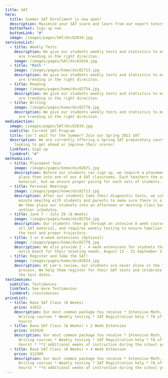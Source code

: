 ```yaml
---
title: SAT
hero:
  title: Summer SAT Enrollment is now open!
  description: Maximize your SAT score and learn from our expert tutors!
  buttonText: Sign up now
  buttonLink: "#"
  image: /images/pages/SAT/dsc02834.jpg
servicesList:
  - title: Weekly Tests
    description: We give our students weekly tests and statistics to make sure they
      are trending in the right direciton.
    image: /images/pages/SAT/dsc02834.jpg
  - title: "Math "
    image: /images/pages/home/dsc02713.jpg
    description: We give our students weekly tests and statistics to make sure they
      are trending in the right direciton.
  - title: Reading
    image: /images/pages/home/dsc02754.jpg
    description: We give our students weekly tests and statistics to make sure they
      are trending in the right direciton.
  - title: Writing
    image: /images/pages/home/dsc02778.jpg
    description: We give our students weekly tests and statistics to make sure they
      are trending in the right direciton.
mediaSection:
  image: /images/pages/SAT/dsc02834.jpg
  subtitle: Current SAT Program
  title: Can't wait for the Summer? Join our Spring 2021 SAT
  description: We are currently offering a Spring SAT preparatory course for those
    looking to get ahead or improve their scores!
  linkText: Sign up
  linkHref: "#"
methodsList:
  - title: Placement Test
    image: /images/pages/home/dsc02671.jpg
    description: Before our students can sign up, we require a placement test to
      place them into one of our 4 SAT classrooms. Each teachers the same
      material, but we ensure proper pacing for each sets of students.
  - title: Personal Meetings
    image: /images/pages/home/dsc02713.jpg
    description: After our students take their diagnostic tests, we schedule a 20
      minute meeitng with students and parents to make sure there is a good fit.
      We then place our studnets into an afternoon or morning class based
      onthier schedules.
  - title: June 7 - July 29 (8 Weeks)
    image: /images/pages/home/dsc02754.jpg
    description: Our students then go through an intesive 8 week course taht covers
      all SAT material, and requires weekly testing to ensure familiarity with
      the test and proper trajectory.
  - title: 2 or 4-week extensions (Optional)
    image: /images/pages/home/dsc02778.jpg
    description: We also provide 2 - 4 week extensions for studnets that need the
      extra boost for their teseting needs. August 13 - 21 September 3 - 25
  - title: Register and Take the SAT!
    image: /images/pages/home/dsc02834.jpg
    description: At Lee's review, our studnets are never alone in the test taking
      process. We help them register for their SAT tests and celebrate aftter
      the test dates.
testimonies:
  subtitle: Testimonies
  linkText: See more Testimonies
  linkHref: /testimonies
priceList:
  - title: Base SAT Class (8 Weeks)
    price: $1032
    description: Our most common package You receive * Intensive Math, Reading, and
      Writing courses * Weekly testing * SAT Registration help * TA office
      hourst
  - title: Base SAT Class (8 Weeks) + 2 Week Extension
    price: $43920
    description: Our most common package You receive * Intensive Math, Reading, and
      Writing courses * Weekly testing * SAT Registration help * TA office
      hourst * **2 additional weeks of instruction during the school year**
  - title: Base SAT Class (8 Weeks) + 4 Week Extension
    price: $12409
    description: Our most common package You receive * Intensive Math, Reading, and
      Writing courses * Weekly testing * SAT Registration help * TA office
      hourst * **4 additional weeks of instruction during the school year**
---
```

